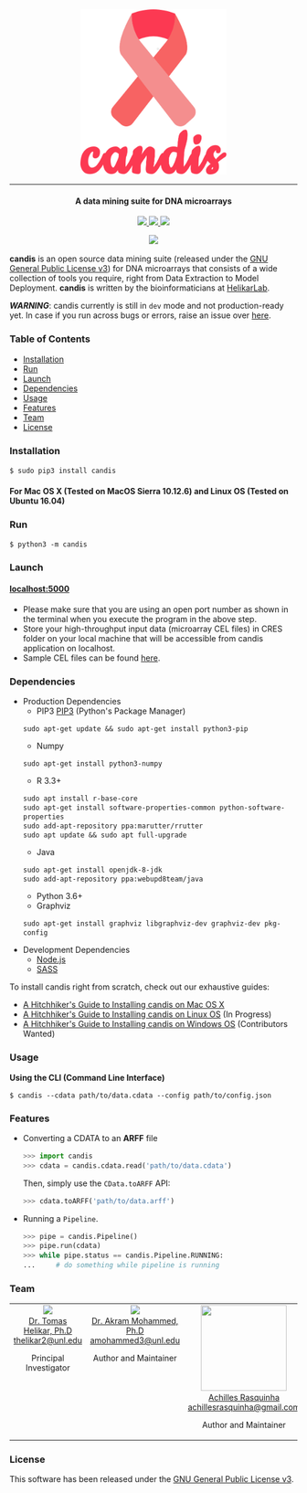 <div align="center">
	<img src=".github/logo-w-title.png" width="256">
</div>

---

<h4 align="center">
	A data mining suite for DNA microarrays
</h4>

<p align="center">
	<!--<a href="https://travis-ci.org/HelikarLab/candis">
        <img src="https://img.shields.io/travis/HelikarLab/candis.svg?style=flat-square">
    </a>-->
	<a href="http://candis.readthedocs.io">
		<img src="https://readthedocs.org/projects/candis/badge/?version=latest"/>
	</a>
	<a href="https://saythanks.io/to/achillesrasquinha">
		<img src="https://img.shields.io/badge/Say%20Thanks-🦉-1EAEDB.svg?style=flat-square">
	</a>
	<a href="https://paypal.me/achillesrasquinha">
		<img src="https://img.shields.io/badge/donate-💵-f44336.svg?style=flat-square">
	</a>
</p>

<div align="center">
	<img src=".github/sample.gif" height>
</div>

**candis** is an open source data mining suite (released under the [GNU General Public License v3](LICENSE)) for DNA microarrays that consists of a wide collection of tools you require, right from Data Extraction to Model Deployment. 
**candis** is written by the bioinformaticians at [HelikarLab](http://www.helikarlab.org).

***WARNING***: candis currently is still in `dev` mode and not production-ready yet. In case if you run across bugs or errors, raise an issue over [here](https://github.com/HelikarLab/candis/issues).

### Table of Contents
* [Installation](#installation)
* [Run](#run)
* [Launch](#launch)
* [Dependencies](#dependencies)
* [Usage](#usage)
* [Features](#features)
* [Team](#team)
* [License](#license)

### Installation
```console
$ sudo pip3 install candis
```
#### For Mac OS X (Tested on MacOS Sierra 10.12.6) and Linux OS (Tested on Ubuntu 16.04)

### Run
```console
$ python3 -m candis
```

### Launch
#### [localhost:5000](http://localhost:5000)

* Please make sure that you are using an open port number as shown in the terminal when you execute the program in the above step.
* Store your high-throughput input data (microarray CEL files) in CRES folder on your local machine that will be accessible from candis application on localhost.
* Sample CEL files can be found [here](https://github.com/HelikarLab/CancerDiscover/tree/master/SampleData).

### Dependencies
* Production Dependencies
	* PIP3 [PIP3](https://pip.pypa.io) (Python's Package Manager)
	```console
	sudo apt-get update && sudo apt-get install python3-pip
	```
	* Numpy
	```console
	sudo apt-get install python3-numpy
	```
	* R 3.3+
	```console
	sudo apt install r-base-core
	sudo apt-get install software-properties-common python-software-properties
	sudo add-apt-repository ppa:marutter/rrutter
	sudo apt update && sudo apt full-upgrade
	```
	* Java
	```console
	sudo apt-get install openjdk-8-jdk
	sudo add-apt-repository ppa:webupd8team/java
	```
	* Python 3.6+
	* Graphviz
	```console
	sudo apt-get install graphviz libgraphviz-dev graphviz-dev pkg-config
	```
* Development Dependencies
	* [Node.js](https://nodejs.org)
	* [SASS](http://sass-lang.com)
	
To install candis right from scratch, check out our exhaustive guides:
* [A Hitchhiker's Guide to Installing candis on Mac OS X](https://github.com/HelikarLab/candis/wiki/A-Hitchhiker's-Guide-to-Installing-candis-on-Mac-OS-X)
* [A Hitchhiker's Guide to Installing candis on Linux OS](https://github.com/HelikarLab/candis/wiki/A-Hitchhiker's-Guide-to-Installing-candis-on-Linux-OS) (In Progress)
* [A Hitchhiker's Guide to Installing candis on Windows OS](https://github.com/HelikarLab/candis/wiki/A-Hitchhiker's-Guide-to-Installing-candis-on-Windows-OS) (Contributors Wanted)

### Usage
**Using the CLI (Command Line Interface)**

```
$ candis --cdata path/to/data.cdata --config path/to/config.json
```

### Features
* Converting a CDATA to an **ARFF** file

	```python
	>>> import candis
	>>> cdata = candis.cdata.read('path/to/data.cdata')
	```

	Then, simply use the `CData.toARFF` API:

	```python
	>>> cdata.toARFF('path/to/data.arff')
	```

* Running a `Pipeline`.
	```python
	>>> pipe = candis.Pipeline()
	>>> pipe.run(cdata)
	>>> while pipe.status == candis.Pipeline.RUNNING:
	...     # do something while pipeline is running
	```

### Team
<table align="center">
  <tbody>
    <tr>
		<td align="center" valign="top">
			<img height="150" src="http://newsroom.unl.edu/announce/files/file37859.jpg">
			<br>
			<a href="http://helikarlab.org/members.html">Dr. Tomas Helikar, Ph.D</a>
			<br>
			<a href="mailto:thelikar2@unl.edu">thelikar2@unl.edu</a>
			<br>
			<p>Principal Investigator</p>
		</td>
		<td align="center" valign="top">
			<img height="150" src="https://github.com/akram-mohammed.png?s=150">
			<br>
			<a href="https://github.com/akram-mohammed">Dr. Akram Mohammed, Ph.D</a>
			<br>
			<a href="mailto:amohammed3@unl.edu">amohammed3@unl.edu</a>
			<br>
			<p>Author and Maintainer</p>
		</td>
	 	<td align="center" valign="top">
			<img width="150" height="150" src="https://github.com/achillesrasquinha.png?s=150">
			<br>
			<a href="https://github.com/achillesrasquinha">Achilles Rasquinha</a>
			<br>
			<a href="mailto:achillesrasquinha@gmail.com">achillesrasquinha@gmail.com</a>
			<br>
			<p>Author and Maintainer</p>
    	</td>
     </tr>
  </tbody>
</table>

### License
This software has been released under the [GNU General Public License v3](LICENSE).
